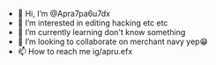 - 👋 Hi, I’m @Apra7pa6u7dx
- 👀 I’m interested in editing hacking etc etc
- 🌱 I’m currently learning don't know something
- 💞️ I’m looking to collaborate on merchant navy yep😁
- 📫 How to reach me ig/apru.efx

<!---
Apra7pa6u7dx/Apra7pa6u7dx is a ✨ special ✨ repository because its `README.md` (this file) appears on your GitHub profile.
You can click the Preview link to take a look at your changes.
--->

